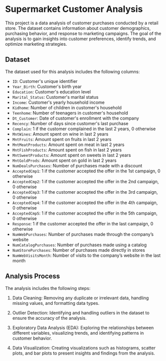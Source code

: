# Supermarket Customer Analysis

This project is a data analysis of customer purchases conducted by a retail store. The dataset contains information about customer demographics, purchasing behavior, and response to marketing campaigns. The goal of the analysis is to gain insights into customer preferences, identify trends, and optimize marketing strategies.

## Dataset

The dataset used for this analysis includes the following columns:

- `ID`: Customer's unique identifier
- `Year_Birth`: Customer's birth year
- `Education`: Customer's education level
- `Marital_Status`: Customer's marital status
- `Income`: Customer's yearly household income
- `Kidhome`: Number of children in customer's household
- `Teenhome`: Number of teenagers in customer's household
- `Dt_Customer`: Date of customer's enrollment with the company
- `Recency`: Number of days since customer's last purchase
- `Complain`: 1 if the customer complained in the last 2 years, 0 otherwise
- `MntWines`: Amount spent on wine in last 2 years
- `MntFruits`: Amount spent on fruits in last 2 years
- `MntMeatProducts`: Amount spent on meat in last 2 years
- `MntFishProducts`: Amount spent on fish in last 2 years
- `MntSweetProducts`: Amount spent on sweets in last 2 years
- `MntGoldProds`: Amount spent on gold in last 2 years
- `NumDealsPurchases`: Number of purchases made with a discount
- `AcceptedCmp1`: 1 if the customer accepted the offer in the 1st campaign, 0 otherwise
- `AcceptedCmp2`: 1 if the customer accepted the offer in the 2nd campaign, 0 otherwise
- `AcceptedCmp3`: 1 if the customer accepted the offer in the 3rd campaign, 0 otherwise
- `AcceptedCmp4`: 1 if the customer accepted the offer in the 4th campaign, 0 otherwise
- `AcceptedCmp5`: 1 if the customer accepted the offer in the 5th campaign, 0 otherwise
- `Response`: 1 if the customer accepted the offer in the last campaign, 0 otherwise
- `NumWebPurchases`: Number of purchases made through the company’s website
- `NumCatalogPurchases`: Number of purchases made using a catalog
- `NumStorePurchases`: Number of purchases made directly in stores
- `NumWebVisitsMonth`: Number of visits to the company’s website in the last month

## Analysis Process

The analysis includes the following steps:

1. Data Cleaning: Removing any duplicate or irrelevant data, handling missing values, and formatting data types.

2. Outlier Detection: Identifying and handling outliers in the dataset to ensure the accuracy of the analysis.

3. Exploratory Data Analysis (EDA): Exploring the relationships between different variables, visualizing trends, and identifying patterns in customer behavior.

4. Data Visualization: Creating visualizations such as histograms, scatter plots, and bar plots to present insights and findings from the analysis.
